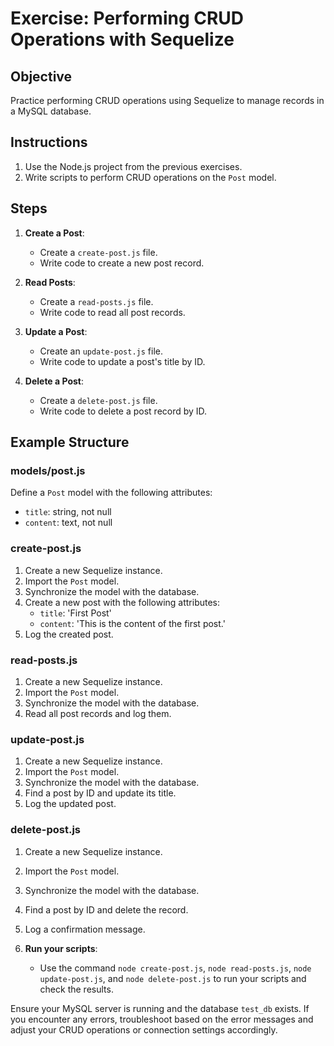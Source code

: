 # Exercise: Performing CRUD Operations with Sequelize

## Objective

Practice performing CRUD operations using Sequelize to manage records in a MySQL database.

## Instructions

1. Use the Node.js project from the previous exercises.
2. Write scripts to perform CRUD operations on the `Post` model.

## Steps

1. **Create a Post**:
    - Create a `create-post.js` file.
    - Write code to create a new post record.

2. **Read Posts**:
    - Create a `read-posts.js` file.
    - Write code to read all post records.

3. **Update a Post**:
    - Create an `update-post.js` file.
    - Write code to update a post's title by ID.

4. **Delete a Post**:
    - Create a `delete-post.js` file.
    - Write code to delete a post record by ID.

## Example Structure

### models/post.js

Define a `Post` model with the following attributes:
- `title`: string, not null
- `content`: text, not null

### create-post.js

1. Create a new Sequelize instance.
2. Import the `Post` model.
3. Synchronize the model with the database.
4. Create a new post with the following attributes:
    - `title`: 'First Post'
    - `content`: 'This is the content of the first post.'
5. Log the created post.

### read-posts.js

1. Create a new Sequelize instance.
2. Import the `Post` model.
3. Synchronize the model with the database.
4. Read all post records and log them.

### update-post.js

1. Create a new Sequelize instance.
2. Import the `Post` model.
3. Synchronize the model with the database.
4. Find a post by ID and update its title.
5. Log the updated post.

### delete-post.js

1. Create a new Sequelize instance.
2. Import the `Post` model.
3. Synchronize the model with the database.
4. Find a post by ID and delete the record.
5. Log a confirmation message.

4. **Run your scripts**:
    - Use the command `node create-post.js`, `node read-posts.js`, `node update-post.js`, and `node delete-post.js` to run your scripts and check the results.

Ensure your MySQL server is running and the database `test_db` exists. If you encounter any errors, troubleshoot based on the error messages and adjust your CRUD operations or connection settings accordingly.
